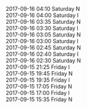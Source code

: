 2017-09-16 04:10 Saturday  N  
2017-09-16 04:00 Saturday  I  
2017-09-16 03:35 Saturday  N  
2017-09-16 03:30 Saturday  I  
2017-09-16 03:05 Saturday  N  
2017-09-16 03:00 Saturday  I  
2017-09-16 02:45 Saturday  N  
2017-09-16 02:40 Saturday  I  
2017-09-16 02:30 Saturday  N  
2017-09-15 21:25 Friday  I  
2017-09-15 19:45 Friday  N  
2017-09-15 19:35 Friday  I  
2017-09-15 17:05 Friday  N  
2017-09-15 17:00 Friday  I  
2017-09-15 15:35 Friday  N  
